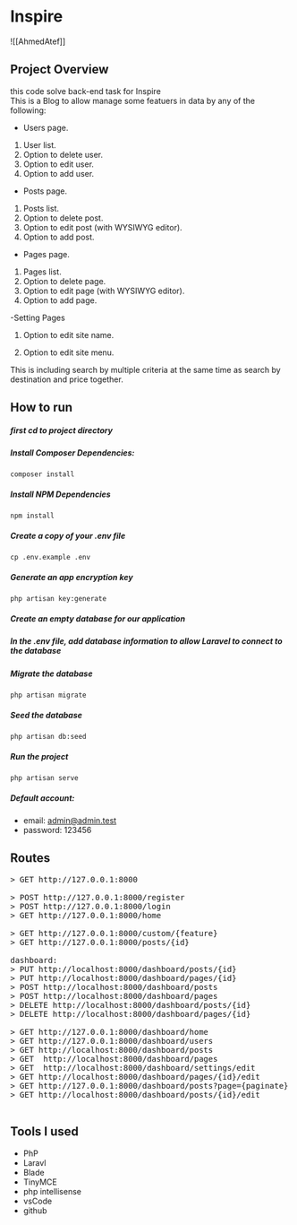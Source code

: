# Inspire

![[AhmedAtef]]

## Project Overview

  this code  solve back-end task for Inspire  
  This is a Blog to allow manage some featuers  in data by any of the following:

  +  Users page.
1. User list.
2. Option to delete user.
3. Option to edit user.
4. Option to add user.
  + Posts page.
1. Posts list.
2. Option to delete post.
3. Option to edit post (with WYSIWYG editor).
4. Option to add post.
  + Pages page.
1. Pages list.
2. Option to delete page.
3. Option to edit page (with WYSIWYG editor).
4. Option to add page.

  

 -Setting Pages
   1. Option to edit site name.

2. Option to edit site menu.

  This is including search by multiple criteria at the same time as search by destination and price together.

## How to run 

##### first cd to project directory

##### Install Composer Dependencies:

``` 
composer install
```

##### Install NPM Dependencies

``` 
npm install
```

##### Create a copy of your .env file

``` 
cp .env.example .env
```

##### Generate an app encryption key

``` 
php artisan key:generate
```

##### Create an empty database for our application

##### In the .env file, add database information to allow Laravel to connect to the database

##### Migrate the database

``` 
php artisan migrate
```

##### Seed the database

``` 
php artisan db:seed
```

##### Run the project

``` 
php artisan serve
```

##### Default account:


* email: admin@admin.test
* password: 123456

 

## Routes

<pre>
&gt; GET http://127.0.0.1:8000

&gt; POST http://127.0.0.1:8000/register
&gt; POST http://127.0.0.1:8000/login
&gt; GET http://127.0.0.1:8000/home

&gt; GET http://127.0.0.1:8000/custom/{feature}
&gt; GET http://127.0.0.1:8000/posts/{id}

dashboard:
&gt; PUT http://localhost:8000/dashboard/posts/{id}
&gt; PUT http://localhost:8000/dashboard/pages/{id}
&gt; POST http://localhost:8000/dashboard/posts
&gt; POST http://localhost:8000/dashboard/pages
&gt; DELETE http://localhost:8000/dashboard/posts/{id}
&gt; DELETE http://localhost:8000/dashboard/pages/{id}

&gt; GET http://127.0.0.1:8000/dashboard/home
&gt; GET http://127.0.0.1:8000/dashboard/users
&gt; GET http://localhost:8000/dashboard/posts
&gt; GET  http://localhost:8000/dashboard/pages
&gt; GET  http://localhost:8000/dashboard/settings/edit
&gt; GET http://localhost:8000/dashboard/pages/{id}/edit
&gt; GET http://127.0.0.1:8000/dashboard/posts?page={paginate}
&gt; GET http://localhost:8000/dashboard/posts/{id}/edit

</pre>

## Tools I used

* PhP 
* Laravl
* Blade
* TinyMCE
* php intellisense
* vsCode
* github

